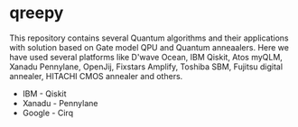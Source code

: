 # qreepy
This repository contains several Quantum algorithms and their applications with solution based on Gate model QPU and Quantum anneaalers. Here we have used several platforms like D'wave Ocean, IBM Qiskit, Atos myQLM, Xanadu Pennylane, OpenJij, Fixstars Amplify, Toshiba SBM, Fujitsu digital annealer, HITACHI CMOS annealer and others.

*  IBM - Qiskit
*  Xanadu - Pennylane
*  Google - Cirq
